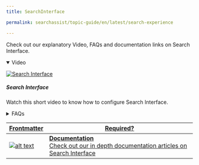 ```yaml
---
title: SearchInterface

permalink: searchassist/topic-guide/en/latest/search-experience

---
```

<!--#### Topic Guide
###### Search Interface-->

  Check out our explanatory Video, FAQs and documentation links on Search Interface.

<details class="introduction-video" open>
  <summary>Video
  </summary>
  
   [![Search Interface](images/VideoCoverImage.png)](https://player.vimeo.com/video/806077147?h=8313d31138&amp)

  ##### Search Interface
  Watch this short video to know how to configure Search Interface.

</details>

<details>
  <summary>FAQs
  </summary>

  <a class="doc-link" target="_blank" href="https://docs.kore.ai/searchassist/search-experience/interface/">
 
 How to customize search Experience?

</a>

 <a class="doc-link" target="_blank" href="https://docs.kore.ai/searchassist/search-experience/interface/">
 
 What is the Search bar and Assistant experience?


</a>
 
  
<a class="doc-link" target="_blank" href="https://docs.kore.ai/searchassist/search-experience/interface/">

  How to design my search bar experience?

</a>
  
</details>


<a class="doc-link" target="_blank" href="https://docs.kore.ai/searchassist/search-experience/interface/">
 

| Frontmatter | Required? |
|-------------|-------------|
| ![alt text](images/SA_Documentation.svg "Title") | **Documentation**  <br /> Check out our in depth documentation articles on Search Interface | 


</a>
